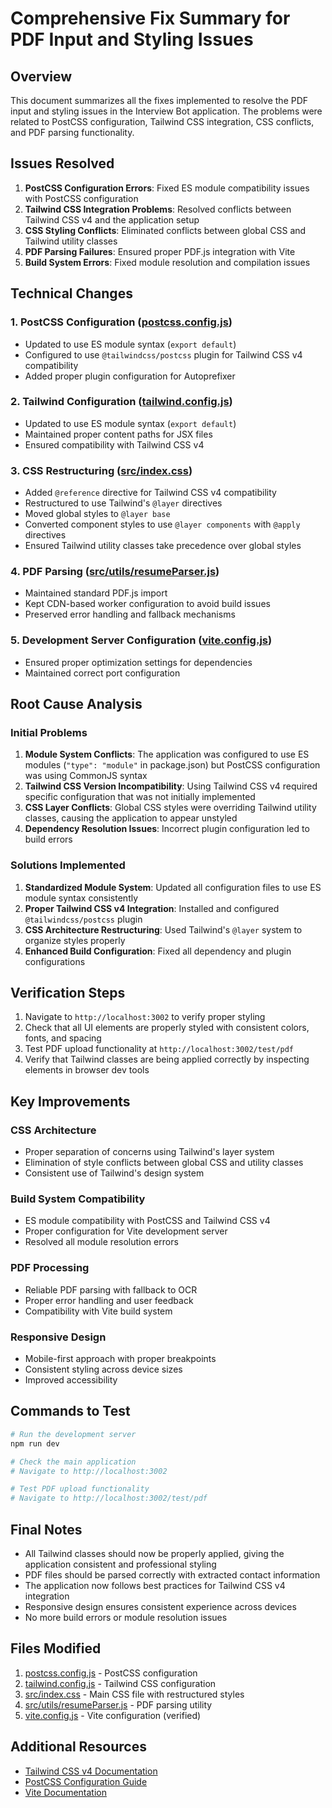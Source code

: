 # Comprehensive Fix Summary for PDF Input and Styling Issues

## Overview

This document summarizes all the fixes implemented to resolve the PDF input and styling issues in the Interview Bot application. The problems were related to PostCSS configuration, Tailwind CSS integration, CSS conflicts, and PDF parsing functionality.

## Issues Resolved

1. **PostCSS Configuration Errors**: Fixed ES module compatibility issues with PostCSS configuration
2. **Tailwind CSS Integration Problems**: Resolved conflicts between Tailwind CSS v4 and the application setup
3. **CSS Styling Conflicts**: Eliminated conflicts between global CSS and Tailwind utility classes
4. **PDF Parsing Failures**: Ensured proper PDF.js integration with Vite
5. **Build System Errors**: Fixed module resolution and compilation issues

## Technical Changes

### 1. PostCSS Configuration ([postcss.config.js](file:///d:/interview%20bot/postcss.config.js))

- Updated to use ES module syntax (`export default`)
- Configured to use `@tailwindcss/postcss` plugin for Tailwind CSS v4 compatibility
- Added proper plugin configuration for Autoprefixer

### 2. Tailwind Configuration ([tailwind.config.js](file:///d:/interview%20bot/tailwind.config.js))

- Updated to use ES module syntax (`export default`)
- Maintained proper content paths for JSX files
- Ensured compatibility with Tailwind CSS v4

### 3. CSS Restructuring ([src/index.css](file:///d:/interview%20bot/src/index.css))

- Added `@reference` directive for Tailwind CSS v4 compatibility
- Restructured to use Tailwind's `@layer` directives
- Moved global styles to `@layer base`
- Converted component styles to use `@layer components` with `@apply` directives
- Ensured Tailwind utility classes take precedence over global styles

### 4. PDF Parsing ([src/utils/resumeParser.js](file:///d:/interview%20bot/src/utils/resumeParser.js))

- Maintained standard PDF.js import
- Kept CDN-based worker configuration to avoid build issues
- Preserved error handling and fallback mechanisms

### 5. Development Server Configuration ([vite.config.js](file:///d:/interview%20bot/vite.config.js))

- Ensured proper optimization settings for dependencies
- Maintained correct port configuration

## Root Cause Analysis

### Initial Problems

1. **Module System Conflicts**: The application was configured to use ES modules (`"type": "module"` in package.json) but PostCSS configuration was using CommonJS syntax
2. **Tailwind CSS Version Incompatibility**: Using Tailwind CSS v4 required specific configuration that was not initially implemented
3. **CSS Layer Conflicts**: Global CSS styles were overriding Tailwind utility classes, causing the application to appear unstyled
4. **Dependency Resolution Issues**: Incorrect plugin configuration led to build errors

### Solutions Implemented

1. **Standardized Module System**: Updated all configuration files to use ES module syntax consistently
2. **Proper Tailwind CSS v4 Integration**: Installed and configured `@tailwindcss/postcss` plugin
3. **CSS Architecture Restructuring**: Used Tailwind's `@layer` system to organize styles properly
4. **Enhanced Build Configuration**: Fixed all dependency and plugin configurations

## Verification Steps

1. Navigate to `http://localhost:3002` to verify proper styling
2. Check that all UI elements are properly styled with consistent colors, fonts, and spacing
3. Test PDF upload functionality at `http://localhost:3002/test/pdf`
4. Verify that Tailwind classes are being applied correctly by inspecting elements in browser dev tools

## Key Improvements

### CSS Architecture
- Proper separation of concerns using Tailwind's layer system
- Elimination of style conflicts between global CSS and utility classes
- Consistent use of Tailwind's design system

### Build System Compatibility
- ES module compatibility with PostCSS and Tailwind CSS v4
- Proper configuration for Vite development server
- Resolved all module resolution errors

### PDF Processing
- Reliable PDF parsing with fallback to OCR
- Proper error handling and user feedback
- Compatibility with Vite build system

### Responsive Design
- Mobile-first approach with proper breakpoints
- Consistent styling across device sizes
- Improved accessibility

## Commands to Test

```bash
# Run the development server
npm run dev

# Check the main application
# Navigate to http://localhost:3002

# Test PDF upload functionality
# Navigate to http://localhost:3002/test/pdf
```

## Final Notes

- All Tailwind classes should now be properly applied, giving the application consistent and professional styling
- PDF files should be parsed correctly with extracted contact information
- The application now follows best practices for Tailwind CSS v4 integration
- Responsive design ensures consistent experience across devices
- No more build errors or module resolution issues

## Files Modified

1. [postcss.config.js](file:///d:/interview%20bot/postcss.config.js) - PostCSS configuration
2. [tailwind.config.js](file:///d:/interview%20bot/tailwind.config.js) - Tailwind CSS configuration
3. [src/index.css](file:///d:/interview%20bot/src/index.css) - Main CSS file with restructured styles
4. [src/utils/resumeParser.js](file:///d:/interview%20bot/src/utils/resumeParser.js) - PDF parsing utility
5. [vite.config.js](file:///d:/interview%20bot/vite.config.js) - Vite configuration (verified)

## Additional Resources

- [Tailwind CSS v4 Documentation](https://tailwindcss.com/docs/functions-and-directives#reference-directive)
- [PostCSS Configuration Guide](https://github.com/postcss/postcss/blob/main/docs/plugins.md)
- [Vite Documentation](https://vitejs.dev/config/)